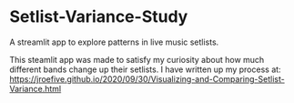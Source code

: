 # Setlist-Variance-Study
A streamlit app to explore patterns in live music setlists.


This steamlit app was made to satisfy my curiosity about how much different bands change up their setlists.  I have written up my process at:   https://jroefive.github.io/2020/09/30/Visualizing-and-Comparing-Setlist-Variance.html
